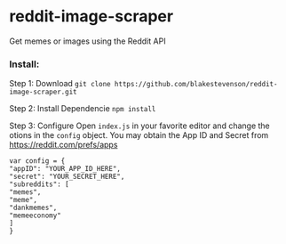 # reddit-image-scraper
Get memes or images using the Reddit API

### Install:

Step 1: Download
```git clone https://github.com/blakestevenson/reddit-image-scraper.git```

Step 2: Install Dependencie
```npm install```

Step 3: Configure
Open `index.js` in your favorite editor and change the otions in the `config` object. You may obtain the App ID and Secret from https://reddit.com/prefs/apps
```
var config = {
"appID": "YOUR_APP_ID_HERE",
"secret": "YOUR_SECRET_HERE",
"subreddits": [
"memes",
"meme",
"dankmemes",
"memeeconomy"
]
}
